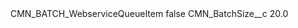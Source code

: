 <?xml version="1.0" encoding="UTF-8"?>
<CustomMetadata xmlns="http://soap.sforce.com/2006/04/metadata" xmlns:xsi="http://www.w3.org/2001/XMLSchema-instance" xmlns:xsd="http://www.w3.org/2001/XMLSchema">
    <label>CMN_BATCH_WebserviceQueueItem</label>
    <protected>false</protected>
    <values>
        <field>CMN_BatchSize__c</field>
        <value xsi:type="xsd:double">20.0</value>
    </values>
</CustomMetadata>
